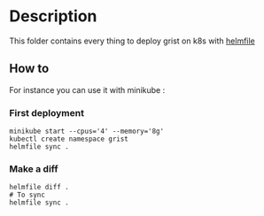 # Description

This folder contains every thing to deploy grist on k8s with [helmfile](https://github.com/helmfile/helmfile)

## How to

For instance you can use it with minikube :

### First deployment

```
minikube start --cpus='4' --memory='8g'
kubectl create namespace grist
helmfile sync .
```

### Make a diff

```
helmfile diff .
# To sync 
helmfile sync .
```

